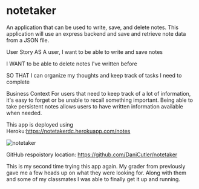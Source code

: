 # notetaker
An application that can be used to write, save, and delete notes. This application will use an express backend and save and retrieve note data from a JSON file.

User Story
AS A user, I want to be able to write and save notes

I WANT to be able to delete notes I've written before

SO THAT I can organize my thoughts and keep track of tasks I need to complete

Business Context
For users that need to keep track of a lot of information, it's easy to forget or be unable to recall something important. Being able to take persistent notes allows users to have written information available when needed.

 This app is deployed using Heroku:https://notetakerdc.herokuapp.com/notes


![notetaker](https://user-images.githubusercontent.com/72281065/102158357-87aba680-3e3e-11eb-814a-45064a286536.JPG)

GitHub respoistory location: https://github.com/DaniCutler/notetaker



This is my second time trying this app again. My grader from previously gave me a few heads up on what they were looking for. Along with them and some of my classmates I was able to finally get it up and running. 

